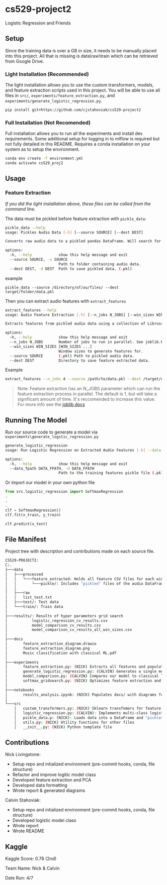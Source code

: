 # cs529-project2
Logistic Regression and Friends


## Setup
Since the training data is over a GB in size, it needs to be manually placed into this project. All that is missing is data\raw\train which can be retrieved from Google Drive.

### Light Installation (Recommended)
The light installation allows you to use the custom transformers, models, and feature extraction scripts used in this project. You will be able to use all files in `src/`, `experiments/feature_extraction.py`, and `experiments/generate_logistic_regression.py`.

```bash
pip install git+https://github.com/cjstahoviak/cs529-project2
```

### Full Installation (Not Recomended)
Full installation allows you to run all the experiments and install dev requirements. Some additional setup for logging in to mlflow is required but not fully detailed in this README. Requires a conda installation on your system as to setup the environment.
```bash
conda env create -f environment.yml
conda activate cs529_proj2
```
## Usage

### Feature Extraction

*If you did the light installation above, these files can be called from the command line.*

The data must be pickled before feature extraction with `pickle_data`:
```bash
pickle_data --help
usage: Pickles Audio Data [-h] [--source SOURCE] [--dest DEST]

Converts raw audio data to a pickled pandas DataFrame. Will search for .au files in the given directory.

options:
  -h, --help            show this help message and exit
  --source SOURCE, -s SOURCE
                        Path to folder containing audio data.
  --dest DEST, -d DEST  Path to save pickled data. (.pkl)
```

example

```
pickle_data --source /directory/of/au/files/ --dest target/folder/data.pkl
```

Then you can extract audio features with `extract_features`

```bash
extract_features --help
usage: Audio Feature Extraction [-h] [--n_jobs N_JOBS] [--win_sizes WIN_SIZES [WIN_SIZES ...]] --source SOURCE [--dest DEST]

Extracts features from pickled audio data using a collection of Librosa features. It will automatically generate a new file for each window size. 

options:
  -h, --help            show this help message and exit
  --n_jobs N_JOBS       Number of jobs to run in parallel. See joblib.Parallel for more information.
  --win_sizes WIN_SIZES [WIN_SIZES ...]
                        Window sizes to generate features for.
  --source SOURCE       (.pkl) Path to pickled audio data.
  --dest DEST           Directory to save feature extracted data.
```

Example
```bash
extract_features --n_jobs 4 --source /path/to/data.pkl --dest /target/directory/ --win_sizes 1024 2048 4096 
```

> Note: Feature extraction has an N_JOBS parameter which can run the feature extraction process in parallel. The default is 1, but will take a significant amount of time. It's reccomended to increase this value. For more info see the [joblib docs](https://joblib.readthedocs.io/en/latest/generated/joblib.Parallel.html)

## Running The Model

Run our source code to generate a model via `experiments\generate_logstic_regression.py`
```bash
generate_logistic_regression 
usage: Run Logistic Regression on Extracted Audio Features [-h] --data_fpath DATA_FPATH

options:
  -h, --help            show this help message and exit
  --data_fpath DATA_FPATH, -d DATA_FPATH
                        Path to the training features pickle file (.pkl)
```

Or import our model in your own python file
```python
from src.logistic_regression import SoftmaxRegression
.
.
.
clf = SoftmaxRegression()
clf.fit(x_train, y_train)

clf.predict(x_test)
```

## File Manifest
Project tree with description and contributions made on each source file.
```bash
CS529-PROJECT2:
C:.
├───data
│   ├───processed
│   │   └───feature_extracted: Holds all feature CSV files for each window size
│   │       └───pickle/: Includes "pickled" files of the audio DataFrames for quick access.
│   │
│   ├───raw
│   │   list_test.txt
│   ├───test/: Test data
│   └───train/: Train data
│
├───results/: Results of hyper parameters grid search
│           logistic_regression_cv_results.csv
│           model_comparison_cv_results.csv
│           model_comparison_cv_results_all_win_sizes.csv
│
├───docs
│       feature_extraction_diagram.drawio
│       feature_extraction_diagram.png
│       Music classification with classical ML.pdf
│
├───experiments
│       feature_extraction.py: (NICK) Extracts all features and populates feature_extracted/
│       generate_logistic_regression.py: (CALVIN) Generates a single model using training data to test
│       model_comparison.py: (CALVIN) Compares our model to classical learning models
│       softmax_gridsearch.py: (NICK) Optimizes feature extraction and model hyperparameters
│
├───notebooks
│       results_analysis.ipynb: (NICK) Populates docs/ with diagrams for the report
│
└───src
    │   custom_transformers.py: (NICK) Sklearn transfomers for feature extraction and grid search
    │   logistic_regression.py: (CALVIN): Implements multi-class logistic regression.
    │   pickle_data.p: (NICK): Loads data into a DataFrame and "pickles" it into pickle/
    │   utils.py: (NICK) Utility functions for other files
    │   __init__.py: (NICK) Python template file
```

## Contributions
Nick Livingstone:
- Setup repo and intialized environment (pre-commit hooks, conda, file structure)
- Refactor and improve logitic model class
- Developed feature extraction and PCA
- Developed data formatting
- Wrote report & generated diagrams

Calvin Stahoviak:
- Setup repo and intialized environment (pre-commit hooks, conda, file structure)
- Developed logistic model class
- Wrote report
- Wrote README

## Kaggle
Kaggle Score: 0.78 (2nd)

Team Name: Nick & Calvin

Date Run: 4/7

